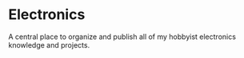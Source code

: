 # Electronics
A central place to organize and publish all of my hobbyist electronics knowledge and projects.
